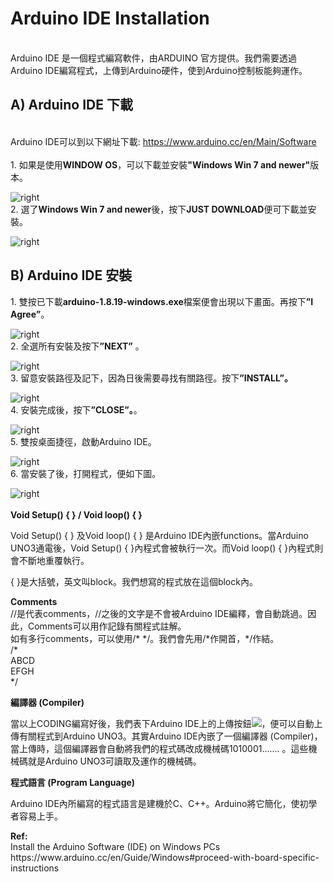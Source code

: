 
<h1>Arduino IDE Installation</h1>
<br>Arduino IDE 是一個程式編寫軟件，由ARDUINO 官方提供。我們需要透過Arduino IDE編寫程式，上傳到Arduino硬件，使到Arduino控制板能夠運作。 <br>
<h2>A) Arduino IDE 下載</h2>
<br>Arduino IDE可以到以下網址下載: <a href="https://www.arduino.cc/en/Main/Software" target="_blank">https://www.arduino.cc/en/Main/Software</a>
<br><br>
1. 如果是使用<B>WINDOW OS</B>，可以下載並安裝<B>"Windows Win 7 and newer"</B>版本。<p>
<img src="https://www.meteam.org/1st_STEM2022/GithubWebpage/AIDE01.png" alt="right">
<br>
2. 選了<B>Windows Win 7 and newer</B>後，按下<B>JUST DOWNLOAD</B>便可下載並安裝。<p>
<img src="https://www.meteam.org/1st_STEM2022/GithubWebpage/AIDE02.png" alt="right">
<br>
<h2>B) Arduino IDE 安裝</h2>
1. 雙按已下載<B>arduino-1.8.19-windows.exe</B>檔案便會出現以下畫面。再按下<B>”I Agree”</B>。<p>
<img src="https://www.meteam.org/1st_STEM2022/GithubWebpage/AIDE03.png" alt="right"><br>
2. 全選所有安裝及按下<B>”NEXT”</B> 。<p>
<img src="https://www.meteam.org/1st_STEM2022/GithubWebpage/AIDE04.png" alt="right"><br>
3. 留意安裝路徑及記下，因為日後需要尋找有關路徑。按下<B>”INSTALL”。</B><p>
<img src="https://www.meteam.org/1st_STEM2022/GithubWebpage/AIDE05.png" alt="right"><br>
4. 安裝完成後，按下<B>”CLOSE”。</B>。<p>
<img src="https://www.meteam.org/1st_STEM2022/GithubWebpage/AIDE06.png" alt="right"><br>
5. 雙按桌面捷徑，啟動Arduino IDE。<p>
<img src="https://www.meteam.org/1st_STEM2022/GithubWebpage/AIDE07.png" alt="right"><br>
6. 當安裝了後，打開程式，便如下圖。<p>
<img src="https://www.meteam.org/1st_STEM2022/GithubWebpage/AIDE08.png" alt="right"><br>
<br>
  <B>Void Setup() { } / Void loop() { }</B><p>  
  Void Setup() { } 及Void loop() { } 是Arduino IDE內嵌functions。當Arduino UNO3通電後，Void Setup() { }內程式會被執行一次。而Void loop() { }內程式則會不斷地重覆執行。<p> 
  { }是大括號，英文叫block。我們想寫的程式放在這個block內。
<p>  
  <B>Comments</B><br>
  //是代表comments，//之後的文字是不會被Arduino IDE編釋，會自動跳過。因此，Comments可以用作記錄有關程式註解。<br>
  如有多行comments，可以使用/* */。我們會先用/*作開首，*/作結。<br>
  /*<br>
  ABCD<br>
  EFGH<br>
  */
<p>
<B>編譯器 (Compiler)</B><p>
當以上CODING編寫好後，我們表下Arduino IDE上的上傳按鈕<img src="https://www.meteam.org/1st_STEM2022/GithubWebpage/AIDE10.png">，便可以自動上傳有關程式到Arduino UNO3。其實Arduino IDE內嵌了一個編譯器 (Compiler)，當上傳時，這個編譯器會自動將我們的程式碼改成機械碼1010001....... 。這些機械碼就是Arduino UNO3可讀取及運作的機械碼。
<p> 
<B>程式語言 (Program Language)</B><p>
Arduino IDE內所編寫的程式語言是建機於C、C++。Arduino將它簡化，使初學者容易上手。
<p>   
<B>Ref: </B><br>
Install the Arduino Software (IDE) on Windows PCs<br>
https://www.arduino.cc/en/Guide/Windows#proceed-with-board-specific-instructions
